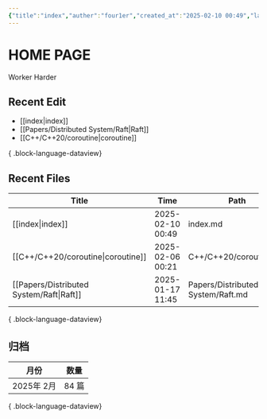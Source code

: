 ```yaml
---
{"title":"index","auther":"four1er","created_at":"2025-02-10 00:49","last modify":"2025-02-10 00:49","file path":"index.md","tags":["gardenEntry"],"dg-publish":true,"dg-home":true,"permalink":"/index/","dgPassFrontmatter":true,"created":"2025-02-10T02:27:08.819+08:00","updated":"2025-02-10T14:29:07.515+08:00"}
---
```


# HOME PAGE
Worker Harder

## Recent Edit
- [[index\|index]]
- [[Papers/Distributed System/Raft\|Raft]]
- [[C++/C++20/coroutine\|coroutine]]

{ .block-language-dataview}

## Recent Files
| Title                                       | Time             | Path                              |
| ------------------------------------------- | ---------------- | --------------------------------- |
| [[index\|index]]                         | 2025-02-10 00:49 | index.md                          |
| [[C++/C++20/coroutine\|coroutine]]       | 2025-02-06 00:21 | C++/C++20/coroutine.md            |
| [[Papers/Distributed System/Raft\|Raft]] | 2025-01-17 11:45 | Papers/Distributed System/Raft.md |

{ .block-language-dataview}

## 归档
| 月份       | 数量   |
| -------- | ---- |
| 2025年 2月 | 84 篇 |

{ .block-language-dataview}


